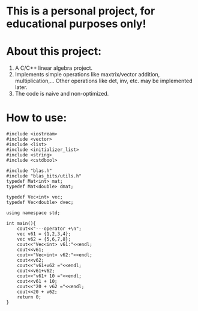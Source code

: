 # This is a personal project, for educational purposes only!

# About this project:
  1. A C/C++ linear algebra project.
  2. Implements simple operations like maxtrix/vector addition, multiplication,... Other operations like det, inv, etc. may be implemented later.
  3. The code is naive and non-optimized.

# How to use:
```
#include <iostream>
#include <vector>
#include <list>
#include <initializer_list>
#include <string>
#include <cstdbool>

#include "blas.h"
#include "blas_bits/utils.h"
typedef Mat<int> mat;
typedef Mat<double> dmat;

typedef Vec<int> vec;
typedef Vec<double> dvec;

using namespace std;

int main(){
	cout<<"---operator +\n";
	vec v61 = {1,2,3,4};
	vec v62 = {5,6,7,8};
	cout<<"Vec<int> v61:"<<endl;
	cout<<v61;
	cout<<"Vec<int> v62:"<<endl;
	cout<<v62;
	cout<<"v61+v62 ="<<endl;
	cout<<v61+v62;
	cout<<"v61+ 10 ="<<endl;
	cout<<v61 + 10;
	cout<<"20 + v62 ="<<endl;
	cout<<20 + v62;
	return 0;
}

```
